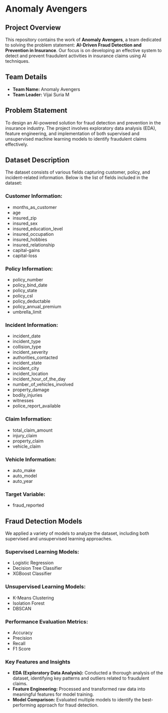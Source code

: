 # Anomaly Avengers

## Project Overview
This repository contains the work of **Anomaly Avengers**, a team dedicated to solving the problem statement: **AI-Driven Fraud Detection and Prevention in Insurance**. Our focus is on developing an effective system to detect and prevent fraudulent activities in insurance claims using AI techniques.

## Team Details
- **Team Name:** Anomaly Avengers  
- **Team Leader:** Vijai Suria M

## Problem Statement
To design an AI-powered solution for fraud detection and prevention in the insurance industry. The project involves exploratory data analysis (EDA), feature engineering, and implementation of both supervised and unsupervised machine learning models to identify fraudulent claims effectively.

## Dataset Description
The dataset consists of various fields capturing customer, policy, and incident-related information. Below is the list of fields included in the dataset:

### Customer Information:
- months_as_customer  
- age  
- insured_zip  
- insured_sex  
- insured_education_level  
- insured_occupation  
- insured_hobbies  
- insured_relationship  
- capital-gains  
- capital-loss

### Policy Information:
- policy_number  
- policy_bind_date  
- policy_state  
- policy_csl  
- policy_deductable  
- policy_annual_premium  
- umbrella_limit

### Incident Information:
- incident_date  
- incident_type  
- collision_type  
- incident_severity  
- authorities_contacted  
- incident_state  
- incident_city  
- incident_location  
- incident_hour_of_the_day  
- number_of_vehicles_involved  
- property_damage  
- bodily_injuries  
- witnesses  
- police_report_available

### Claim Information:
- total_claim_amount  
- injury_claim  
- property_claim  
- vehicle_claim

### Vehicle Information:
- auto_make  
- auto_model  
- auto_year

### Target Variable:
- fraud_reported

## Fraud Detection Models
We applied a variety of models to analyze the dataset, including both supervised and unsupervised learning approaches. 

### Supervised Learning Models:
- Logistic Regression
- Decision Tree Classifier
- XGBoost Classifier

### Unsupervised Learning Models:
- K-Means Clustering
- Isolation Forest
- DBSCAN

### Performance Evaluation Metrics:
- Accuracy
- Precision
- Recall
- F1 Score

### Key Features and Insights
- **EDA (Exploratory Data Analysis):** Conducted a thorough analysis of the dataset, identifying key patterns and outliers related to fraudulent claims.
- **Feature Engineering:** Processed and transformed raw data into meaningful features for model training.
- **Model Comparison:** Evaluated multiple models to identify the best-performing approach for fraud detection.

